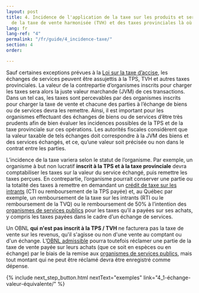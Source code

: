 ```yaml
---
layout: post
title: 4. Incidence de l'application de la taxe sur les produits et services (TPS)
  de la taxe de vente harmonisée (TVH) et des taxes provinciales là où applicables
lang: fr
lang-ref: "4"
permalink: "/fr/guide/4_incidence-taxe/"
section: 4
order: 

---
```

Sauf certaines exceptions prévues à la <a class="external" href="https://www.canada.ca/fr/agence-revenu/services/formulaires-publications/publications/news93/nouvelles-accise-tps-tvh-no-93.html" target="_blank">Loi sur la taxe d’accise</a>, les échanges de services peuvent être assujettis à la TPS, TVH et autres taxes provinciales. La valeur de la contrepartie d’organismes inscrits pour charger les taxes sera alors la juste valeur marchande (JVM) de ces transactions. Dans un tel cas, les taxes sont percevables par des organismes inscrits pour charger la taxe de vente et chacune des parties à l’échange de biens ou de services devra les remettre. Ainsi, il est important pour les organismes effectuant des échanges de biens ou de services d’être très prudents afin de bien évaluer les incidences possibles de la TPS et de la taxe provinciale sur ces opérations. Les autorités fiscales considèrent que la valeur taxable de tels échanges doit correspondre à la JVM des biens et des services échangés, et ce, qu’une valeur soit précisée ou non dans le contrat entre les parties.

L’incidence de la taxe variera selon le statut de l’organisme. Par exemple, un organisme à but non lucratif **inscrit à la TPS et à la taxe provinciale** devra comptabiliser les taxes sur la valeur du service échangé, puis remettre les taxes perçues. En contrepartie, l’organisme pourrait conserver une partie ou la totalité des taxes à remettre en demandant un <a class="tip" href="{{site.baseurl}}/fr/boîte_à_outils/lexique#cti-crédit-de-taxe-sur-les-intrants" target="_blank" title="Si vous êtes inscrits au fichier de la TPS, vous pouvez demander des crédits pour récupérer la TPS que vous avez payée (ou qui est devenue exigible) sur les biens et les services acquis, importés ou transférés pour les utiliser, les consommer ou les fournir dans le cadre de vos activités commerciales. Ces crédits sont appelés crédits de taxe sur les intrants (CTI), dans le régime de la TPS.">crédit de taxe sur les intrants</a> (CTI ou remboursement de la TPS payée) et, au Québec par exemple, un remboursement de la taxe sur les intrants (RTI ou le remboursement de la TVQ) ou le remboursement de 50% à l’intention des <a class="tip" href="{{site.baseurl}}/fr/boîte_à_outils/lexique#organisme-de-services-publics" target="_blank" title="Organisme sans but lucratif, organisme de bienfaisance, municipalité, administration hospitalière ou scolaire, collège public ou université.">organismes de services publics</a> pour les taxes qu’il a payées sur ses achats, y compris les taxes payées dans le cadre d’un échange de services.

Un OBNL **qui** **n'est pas inscrit à la TPS / TVH** ne facturera pas la taxe de vente sur les revenus, qu'il s'agisse ou non d'une vente au comptant ou d'un échange. L’<a class="tip" href="{{site.baseurl}}/fr/boîte_à_outils/lexique#organisme-sans-but-lucratif-admissible" target="_blank" title="Il s’agit d’un organisme sans but lucratif dont le pourcentage des revenus provenant d’un financement public pour l’exercice en cours OU le pourcentage combiné des revenus provenant d’un financement public pour les deux exercices précédents est d’au moins 40 %. Un seul de ces deux pourcentages doit être d’au moins 40 %.">OBNL admissible</a> pourra toutefois réclamer une partie de la taxe de vente payée sur leurs achats (que ce soit en espèces ou en échange) par le biais de la remise aux <a class="tip" href="{{site.baseurl}}/fr/boîte_à_outils/lexique#organisme-de-services-publics" target="_blank" title="Organisme sans but lucratif, organisme de bienfaisance, municipalité, administration hospitalière ou scolaire, collège public ou université.">organismes de services publics</a>, mais tout montant qui ne peut être réclamé devra être enregistré comme dépense.

{% include next_step_button.html nextText="exemples" link="4_1-échange-valeur-équivalente/" %}